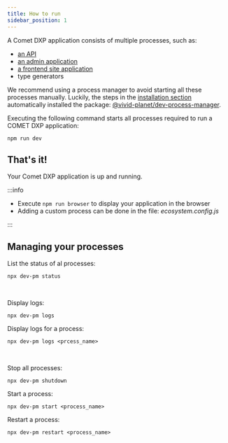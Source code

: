 ```yaml
---
title: How to run
sidebar_position: 1
---
```


A Comet DXP application consists of multiple processes, such as:

* [an API](../../Overview/PackagesTools#apiPackage)
* [an admin application](../../Overview/PackagesTools#adminPackage)
* [a frontend site application](../../Overview/PackagesTools#sitePackage)
* type generators

We recommend using a process manager to avoid starting all these processes manually. Luckily, the steps in the [installation section](../HowToStart) automatically installed the package: [@vivid-planet/dev-process-manager](https://github.com/vivid-planet/dev-process-manager). 

Executing the following command starts all processes required to run a COMET DXP application:

`npm run dev`

## That's it!

Your Comet DXP application is up and running.

:::info

* Execute `npm run browser` to display your application in the browser
* Adding a custom process can be done in the file: *ecosystem.config.js*

:::

## Managing your processes

List the status of al processes:

`npx dev-pm status`
<!-- TODO: not pm2? -->

<br />

Display logs:

`npx dev-pm logs`

Display logs for a process:

`npx dev-pm logs <prcess_name>`

<br />


Stop all processes:

`npx dev-pm shutdown`

Start a process:

`npx dev-pm start <process_name>`

Restart a process:

`npx dev-pm restart <process_name>`